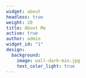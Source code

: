 ```yaml
---
widget: about
headless: true
weight: 20
title: About Me
active: true
author: admin
widget_id: "1"
design:
  background:
    image: wall-dark-min.jpg
    text_color_light: true
---
```

